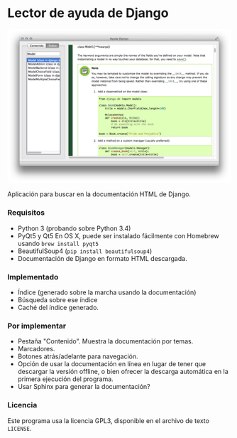 # Lector de ayuda de Django

![Captura](captura.png)

Aplicación para buscar en la documentación HTML de Django.

### Requisitos

- Python 3 (probando sobre Python 3.4)
- PyQt5 y Qt5
  En OS X, puede ser instalado fácilmente con Homebrew usando `brew install pyqt5`
- BeautifulSoup4 (`pip install beautifulsoup4`)
- Documentación de Django en formato HTML descargada.

### Implementado

- Índice (generado sobre la marcha usando la documentación)
- Búsqueda sobre ese índice
- Caché del índice generado.

### Por implementar

- Pestaña "Contenido". Muestra la documentación por temas.
- Marcadores.
- Botones atrás/adelante para navegación.
- Opción de usar la documentación en línea en lugar de tener que descargar la versión offline,
  o bien ofrecer la descarga automática en la primera ejecución del programa.
- Usar Sphinx para generar la documentación?

### Licencia

Este programa usa la licencia GPL3, disponible en el archivo de texto `LICENSE`.

